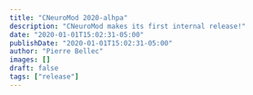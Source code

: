 ```yaml
---
title: "CNeuroMod 2020-alhpa"
description: "CNeuroMod makes its first internal release!"
date: "2020-01-01T15:02:31-05:00"
publishDate: "2020-01-01T15:02:31-05:00"
author: "Pierre Bellec"
images: []
draft: false
tags: ["release"]
---
```

